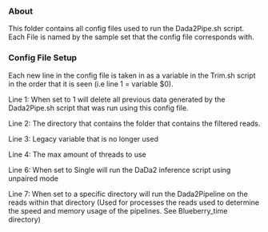 ### About
This folder contains all config files used to run the Dada2Pipe.sh script. Each File is named by the sample set that the config file corresponds with.

### Config File Setup

Each new line in the config file is taken in as a variable in the Trim.sh script in the order that it is seen (i.e line 1 = variable $0).

Line 1: When set to 1 will delete all previous data generated by the Dada2Pipe.sh script that was run using this config file.

Line 2: The directory that contains the folder that contains the filtered reads.

Line 3: Legacy variable that is no longer used

Line 4: The max amount of threads to use

Line 6: When set to Single will run the DaDa2 inference script using unpaired mode

Line 7: When set to a specific directory will run the Dada2Pipeline on the reads within that directory (Used for processes the reads used to determine the speed and memory usage of the pipelines. See Blueberry_time directory)
